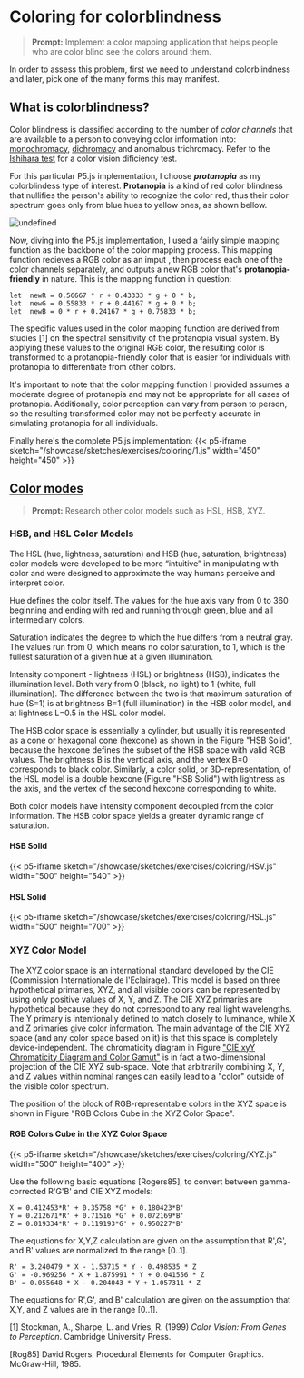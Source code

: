 
# Coloring for colorblindness
>**Prompt:** Implement a color mapping application that helps people who are color blind see the colors around them.
>
In order to assess this problem, first we need to understand colorblindness and later, pick one of the many forms this may manifest.

## What is colorblindness?
Color blindness is classified according to the number of _color channels_ that are available to a person to conveying color information into: [monochromacy](https://en.wikipedia.org/wiki/Monochromacy), [dichromacy](https://en.wikipedia.org/wiki/Dichromacy) and anomalous trichromacy. Refer to the [Ishihara test](https://en.wikipedia.org/wiki/Ishihara_test) for a color vision dificiency test.

For this particular P5.js implementation, I choose ***protanopia*** as my colorblindess type of interest. **Protanopia** is a kind of red color blindness that nullifies the person's ability to recognize the color red, thus their color spectrum goes only from blue hues to yellow ones, as shown bellow.

![undefined](https://upload.wikimedia.org/wikipedia/commons/thumb/d/d4/Rainbow_Protanopia.svg/1920px-Rainbow_Protanopia.svg.png)

Now, diving into the P5.js implementation, I used a fairly simple mapping function as the backbone of the color mapping process. This mapping function recieves a RGB color as an imput , then process each one of the color channels separately, and outputs a new RGB color that's **protanopia-friendly** in nature.  This is the mapping function in question: 

    let  newR = 0.56667 * r + 0.43333 * g + 0 * b;
    let  newG = 0.55833 * r + 0.44167 * g + 0 * b;
    let  newB = 0 * r + 0.24167 * g + 0.75833 * b;
    
The specific values used in the color mapping function are derived from studies [1] on the spectral sensitivity of the protanopia visual system. By applying these values to the original RGB color, the resulting color is transformed to a protanopia-friendly color that is easier for individuals with protanopia to differentiate from other colors.

It's important to note that the color mapping function I provided assumes a moderate degree of protanopia and may not be appropriate for all cases of protanopia. Additionally, color perception can vary from person to person, so the resulting transformed color may not be perfectly accurate in simulating protanopia for all individuals.

Finally here's the complete P5.js implementation:
{{< p5-iframe sketch="/showcase/sketches/exercises/coloring/1.js" width="450" height="450" >}}

## [Color modes](https://ww2.lacan.upc.edu/doc/intel/ipp/ipp_manual/IPPI/ippi_ch6/ch6_color_models.htm)
>**Prompt:** Research other color models such as HSL, HSB, XYZ.
>

### HSB, and HSL Color Models

The HSL (hue, lightness, saturation) and HSB (hue, saturation, brightness) color models were developed to be more “intuitive” in manipulating with color and were designed to approximate the way humans perceive and interpret color.

Hue defines the color itself. The values for the hue axis vary from 0 to 360 beginning and ending with red and running through green, blue and all intermediary colors.

Saturation indicates the degree to which the hue differs from a neutral gray. The values run from 0, which means no color saturation, to 1, which is the fullest saturation of a given hue at a given illumination.

Intensity component - lightness (HSL) or brightness (HSB), indicates the illumination level. Both vary from 0 (black, no light) to 1 (white, full illumination). The difference between the two is that maximum saturation of hue (S=1) is at brightness B=1 (full illumination) in the HSB color model, and at lightness L=0.5 in the HSL color model.

The HSB color space is essentially a cylinder, but usually it is represented as a cone or hexagonal cone (hexcone) as shown in the Figure "HSB Solid", because the hexcone defines the subset of the HSB space with valid RGB values. The brightness B is the vertical axis, and the vertex B=0 corresponds to black color. Similarly, a color solid, or 3D-representation, of the HSL model is a double hexcone (Figure "HSB Solid") with lightness as the axis, and the vertex of the second hexcone corresponding to white.

Both color models have intensity component decoupled from the color information. The HSB color space yields a greater dynamic range of saturation.

#### HSB Solid
{{< p5-iframe sketch="/showcase/sketches/exercises/coloring/HSV.js" width="500" height="540" >}}

#### HSL Solid
{{< p5-iframe sketch="/showcase/sketches/exercises/coloring/HSL.js" width="500" height="700" >}}

### XYZ Color Model
The XYZ color space is an international standard developed by the CIE (Commission Internationale de l'Eclairage). This model is based on three hypothetical primaries, XYZ, and all visible colors can be represented by using only positive values of X, Y, and Z. The CIE XYZ primaries are hypothetical because they do not correspond to any real light wavelengths. The Y primary is intentionally defined to match closely to luminance, while X and Z primaries give color information. The main advantage of the CIE XYZ space (and any color space based on it) is that this space is completely device-independent. The chromaticity diagram in Figure ["CIE xyY Chromaticity Diagram and Color Gamut"](https://ww2.lacan.upc.edu/doc/intel/ipp/ipp_manual/IPPI/ippi_ch6/ch6_cie_diagram.htm#fig6-1) is in fact a two-dimensional projection of the CIE XYZ sub-space. Note that arbitrarily combining X, Y, and Z values within nominal ranges can easily lead to a "color" outside of the visible color spectrum.

The position of the block of RGB-representable colors in the XYZ space is shown in Figure "RGB Colors Cube in the XYZ Color Space".
#### RGB Colors Cube in the XYZ Color Space
{{< p5-iframe sketch="/showcase/sketches/exercises/coloring/XYZ.js" width="500" height="400" >}}

Use the following basic equations [Rogers85], to convert between gamma-corrected R'G'B' and CIE XYZ models:

```
X = 0.412453*R' + 0.35758 *G' + 0.180423*B'
Y = 0.212671*R' + 0.71516 *G' + 0.072169*B'
Z = 0.019334*R' + 0.119193*G' + 0.950227*B'
```

The equations for X,Y,Z calculation are given on the assumption that R',G', and B' values are normalized to the range [0..1].

```
R' = 3.240479 * X - 1.53715 * Y - 0.498535 * Z
G' = -0.969256 * X + 1.875991 * Y + 0.041556 * Z
B' = 0.055648 * X - 0.204043 * Y + 1.057311 * Z
```

The equations for R',G', and B' calculation are given on the assumption that X,Y, and Z values are in the range [0..1].

[1] Stockman, A., Sharpe, L. and Vries, R. (1999) _Color Vision: From Genes to Perception_. Cambridge University Press.

[Rog85] David Rogers. Procedural Elements for Computer Graphics. McGraw-Hill, 1985.
